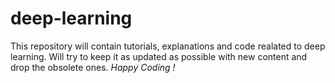 # deep-learning
This repository will contain tutorials, explanations and code realated to deep learning.
Will try to keep it as updated as possible with new content and drop the obsolete ones. 
*_Happy Coding !_* 

